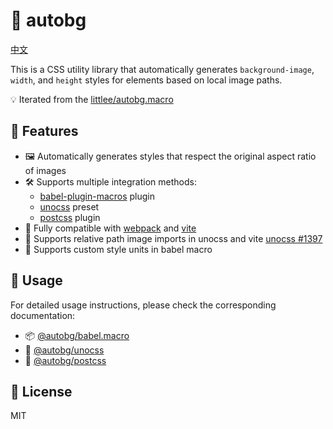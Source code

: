 # 🎨 autobg

[中文](./README.zh-CN.md)

This is a CSS utility library that automatically generates `background-image`, `width`, and `height` styles for elements based on local image paths.

💡 Iterated from the [littlee/autobg.macro](https://github.com/littlee/autobg.macro)

## 🚀 Features

- 🖼️ Automatically generates styles that respect the original aspect ratio of images
- 🛠️ Supports multiple integration methods:
  - [babel-plugin-macros](https://github.com/kentcdodds/babel-plugin-macros) plugin
  - [unocss](https://github.com/unocss/unocss) preset
  - [postcss](https://github.com/postcss/postcss) plugin
- 🔄 Fully compatible with [webpack](https://github.com/webpack/webpack) and [vite](https://github.com/vitejs/vite)
- 🔗 Supports relative path image imports in unocss and vite [unocss #1397](https://github.com/unocss/unocss/issues/1397)
- 📏 Supports custom style units in babel macro

## 📖 Usage

For detailed usage instructions, please check the corresponding documentation:

- 📦 [@autobg/babel.macro](./packages/babel-macro/README.md)
- 🎨 [@autobg/unocss](./packages/unocss/README.md)
- 🔧 [@autobg/postcss](./packages/postcss/README.md)

## 📄 License

MIT
